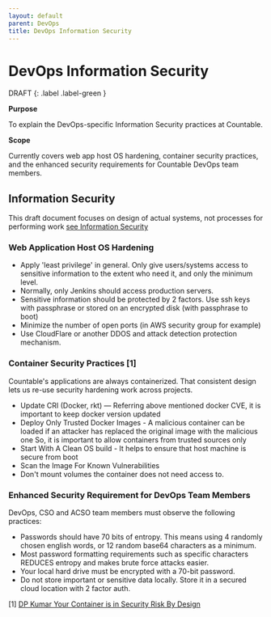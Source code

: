 ```yaml
---
layout: default
parent: DevOps
title: DevOps Information Security
---
```


# DevOps Information Security

DRAFT
{: .label .label-green }

**Purpose**

To explain the DevOps-specific Information Security practices at Countable.

**Scope**

Currently covers web app host OS hardening, container security practices, and the enhanced security requirements for Countable DevOps team members.


## Information Security

This draft document focuses on design of actual systems, not processes for performing work [see Information Security](../../developers/INFOSEC/)

### Web Application Host OS Hardening

  - Apply 'least privilege' in general. Only give users/systems access to sensitive information to the extent who need it, and only the minimum level.
  - Normally, only Jenkins should access production servers.
  - Sensitive information should be protected by 2 factors. Use ssh keys
    with passphrase or stored on an encrypted disk (with passphrase to
    boot)
  - Minimize the number of open ports (in AWS security group for
    example)
  - Use CloudFlare or another DDOS and attack detection protection
    mechanism.

### Container Security Practices \[1\]

Countable's applications are always containerized. That consistent design lets us re-use security hardening work across projects.

  - Update CRI (Docker, rkt) — Referring above mentioned docker CVE, it is important to keep docker version updated
  - Deploy Only Trusted Docker Images - A malicious container can be loaded if an attacker has replaced the original image with the malicious one So, it is important to allow containers from trusted sources only
  - Start With A Clean OS build - It helps to ensure that host machine is secure from boot
  - Scan the Image For Known Vulnerabilities
  - Don't mount volumes the container does not need access to.

### Enhanced Security Requirement for DevOps Team Members

DevOps, CSO and ACSO team members must observe the following practices:
    
- Passwords should have 70 bits of entropy. This means using 4 randomly chosen english words, or 12 random base64 characters as a minimum.
- Most password formatting requirements such as specific characters REDUCES entropy and makes brute force attacks easier.
- Your local hard drive must be encrypted with a 70-bit password.
- Do not store important or sensitive data locally. Store it in a secured cloud location with 2 factor auth.

\[1\] [DP Kumar Your Container is in Security Risk By Design](https://medium.com/@dpkumar/your-container-is-in-security-risk-by-design-8a7034f2f9b1)
